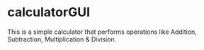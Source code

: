 # calculatorGUI
This is a simple calculator that performs operations like Addition, Subtraction, Multiplication &amp; Division.
